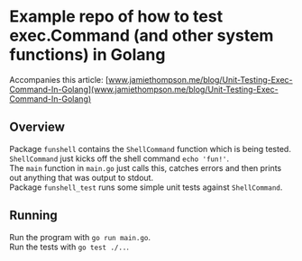 # Example repo of how to test exec.Command (and other system functions) in Golang

Accompanies this article: [www.jamiethompson.me/blog/Unit-Testing-Exec-Command-In-Golang](www.jamiethompson.me/blog/Unit-Testing-Exec-Command-In-Golang)

## Overview
Package `funshell` contains the `ShellCommand` function which is being tested.  
`ShellCommand` just kicks off the shell command `echo 'fun!'`.  
The `main` function in `main.go` just calls this, catches errors and then prints out anything that was output to stdout.  
Package `funshell_test` runs some simple unit tests against `ShellCommand`.  

## Running
Run the program with `go run main.go`.  
Run the tests with `go test ./..`.